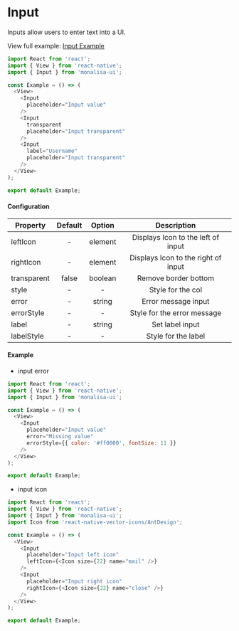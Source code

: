 # Input

Inputs allow users to enter text into a UI.


View full example: [Input Example](https://github.com/tuantvk/monalisa-ui/blob/master/example/Input/index.js)

```javascript
import React from 'react';
import { View } from 'react-native';
import { Input } from 'monalisa-ui';

const Example = () => (
  <View>
    <Input
      placeholder="Input value"
    />
    <Input
      transparent
      placeholder="Input transparent"
    />
    <Input
      label="Username"
      placeholder="Input transparent"
    />
  </View>
);

export default Example;
```

#### Configuration

| Property      | Default       | Option    | Description  |
| ------------- |:-------------:|:---------:|:------------:|
| leftIcon      | -             | element   | Displays Icon to the left of input |
| rightIcon     | -             | element   | Displays Icon to the right of input |
| transparent   | false         | boolean   | Remove border bottom |
| style         | -             | -         | Style for the col |
| error         | -             | string    | Error message input |
| errorStyle    | -             | -         | Style for the error message |
| label         | -             | string    | Set label input |
| labelStyle    | -             | -         | Style for the label |


#### Example

- input error

```javascript
import React from 'react';
import { View } from 'react-native';
import { Input } from 'monalisa-ui';

const Example = () => (
  <View>
    <Input
      placeholder="Input value"
      error="Missing value"
      errorStyle={{ color: '#ff0000', fontSize: 11 }}
    />
  </View>
);

export default Example;
```

- input icon

```javascript
import React from 'react';
import { View } from 'react-native';
import { Input } from 'monalisa-ui';
import Icon from 'react-native-vector-icons/AntDesign';

const Example = () => (
  <View>
    <Input
      placeholder="Input left icon"
      leftIcon={<Icon size={22} name="mail" />}
    />
    <Input
      placeholder="Input right icon"
      rightIcon={<Icon size={22} name="close" />}
    />
  </View>
);

export default Example;
```